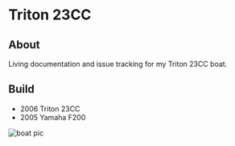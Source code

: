 # Triton 23CC

## About

Living documentation and issue tracking for my Triton 23CC boat.

## Build

- 2006 Triton 23CC
- 2005 Yamaha F200

![boat pic](https://cloud.githubusercontent.com/assets/79608/6711798/7af4a640-cd5f-11e4-850a-b3ab87302adf.JPG)
